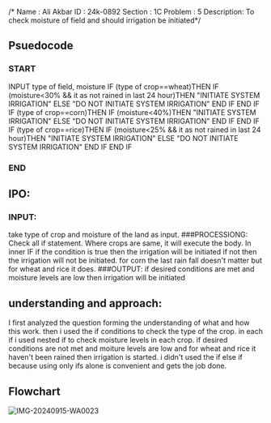 /* Name    : Ali Akbar
   ID      : 24k-0892 
Section    : 1C
Problem    : 5
Description: To check moisture of field and should irrigation be initiated*/
## Psuedocode
### START
 INPUT type of field, moisture
 IF (type of crop==wheat)THEN
      IF (moisture<30% && it as not rained in last 24 hour)THEN
            "INITIATE SYSTEM IRRIGATION"
      ELSE
            "DO NOT INITIATE SYSTEM IRRIGATION"
      END IF
 END IF
 IF (type of crop==corn)THEN
      IF (moisture<40%)THEN
            "INITIATE SYSTEM IRRIGATION"
      ELSE
            "DO NOT INITIATE SYSTEM IRRIGATION"
      END IF
 END IF
 IF (type of crop==rice)THEN
      IF (moisture<25% && it as not rained in last 24 hour)THEN
            "INITIATE SYSTEM IRRIGATION"
      ELSE
            "DO NOT INITIATE SYSTEM IRRIGATION"
      END IF
 END IF
### END


## IPO:
### INPUT:
 take type of crop and moisture of the land as input.
###PROCESSIONG:
 Check all if statement. Where crops are same, it will execute the body. In inner IF if the condition is true then the irrigation will be initiated if not then the irrigation will not be initiated. for corn the last rain fall doesn't matter but for wheat and rice it does.
###OUTPUT:
 if desired conditions are met and moisture levels are low then irrigation will be initiated

## understanding and approach:
 I first analyzed the question forming the understanding of what and how this work. then i used the if conditions to check the type of the crop. in each if i used nested if to check moisture levels in each crop. if desired conditions are not met and moiture levels are low and for wheat and rice it haven't been rained then irrigation is started. i didn't used the if else if because using only ifs alone is convenient and gets the job done. 
## Flowchart
![IMG-20240915-WA0023](https://github.com/user-attachments/assets/cdc04655-01d8-446f-a39b-a86e830605f1)


